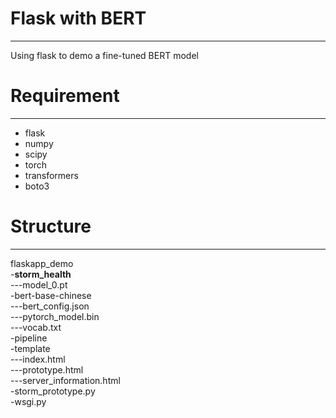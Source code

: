 # Flask with BERT
----
Using flask to demo a fine-tuned BERT model

# Requirement
----
+ flask
+ numpy
+ scipy
+ torch
+ transformers
+ boto3

# Structure
----
flaskapp_demo<br>
-__storm_health__<br>
---model_0.pt<br>
-bert-base-chinese<br>
---bert_config.json<br>
---pytorch_model.bin<br>
---vocab.txt<br>
-pipeline<br>
-template<br>
---index.html<br>
---prototype.html<br>
---server_information.html<br>
-storm_prototype.py<br>
-wsgi.py<br>
